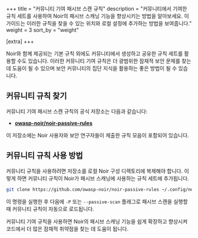 +++
title = "커뮤니티 기여 패시브 스캔 규칙"
description = "커뮤니티에서 기여한 규칙 세트를 사용하여 Noir의 패시브 스캐닝 기능을 향상시키는 방법을 알아보세요. 이 가이드는 이러한 규칙을 찾을 수 있는 위치와 로컬 설정에 추가하는 방법을 보여줍니다."
weight = 3
sort_by = "weight"

[extra]
+++

Noir와 함께 제공되는 기본 규칙 외에도 커뮤니티에서 생성하고 공유한 규칙 세트를 활용할 수도 있습니다. 이러한 커뮤니티 기여 규칙은 더 광범위한 잠재적 보안 문제를 찾는 데 도움이 될 수 있으며 보안 커뮤니티의 집단 지식을 활용하는 좋은 방법이 될 수 있습니다.

## 커뮤니티 규칙 찾기

커뮤니티 기여 패시브 스캔 규칙의 공식 저장소는 다음과 같습니다:

*   **[owasp-noir/noir-passive-rules](https://github.com/owasp-noir/noir-passive-rules)**

이 저장소에는 Noir 사용자와 보안 연구자들이 제출한 규칙 모음이 포함되어 있습니다.

## 커뮤니티 규칙 사용 방법

커뮤니티 규칙을 사용하려면 저장소를 로컬 Noir 구성 디렉토리에 복제해야 합니다. 이렇게 하면 커뮤니티 규칙이 Noir가 패시브 스캐닝에 사용하는 규칙 세트에 추가됩니다.

```bash
git clone https://github.com/owasp-noir/noir-passive-rules ~/.config/noir/passive_rules/
```

이 명령을 실행한 후 다음에 `-P` 또는 `--passive-scan` 플래그로 패시브 스캔을 실행할 때 커뮤니티 규칙이 자동으로 로드됩니다.

커뮤니티 기여 규칙을 사용하면 Noir의 패시브 스캐닝 기능을 쉽게 확장하고 향상시켜 코드에서 더 많은 잠재적 취약점을 찾는 데 도움이 됩니다.